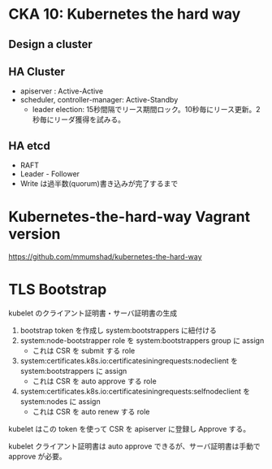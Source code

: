# CKA 10: Kubernetes the hard way

## Design a cluster

## HA Cluster

* apiserver : Active-Active
* scheduler, controller-manager: Active-Standby
    * leader election: 15秒間隔でリース期間ロック。10秒毎にリース更新。2秒毎にリーダ獲得を試みる。

## HA etcd

* RAFT
* Leader - Follower
* Write は過半数(quorum)書き込みが完了するまで

# Kubernetes-the-hard-way Vagrant version

https://github.com/mmumshad/kubernetes-the-hard-way

# TLS Bootstrap

kubelet のクライアント証明書・サーバ証明書の生成

1. bootstrap token を作成し system:bootstrappers に紐付ける
2. system:node-bootstrapper role を system:bootstrappers group に assign
    * これは CSR を submit する role
3. system:certificates.k8s.io:certificatesiningrequests:nodeclient を system:bootstrappers に assign 
    * これは CSR を auto approve する role
4. system:certificates.k8s.io:certificatesiningrequests:selfnodeclient を system:nodes に assign
    * これは CSR を auto renew する role 
    
kubelet はこの token を使って CSR を apiserver に登録し Approve する。

kubelet クライアント証明書は auto approve できるが、サーバ証明書は手動で approve が必要。

    
